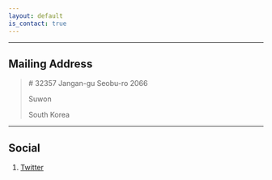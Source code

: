 ```yaml
---
layout: default
is_contact: true
---
```






---

## Mailing Address

> \# 32357 Jangan-gu Seobu-ro 2066
>
> Suwon
>
> South Korea

---

## Social


1. [Twitter](https://twitter.com/LXeLYMOAqisxe8N)

